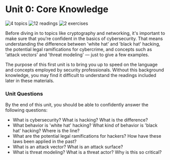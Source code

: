# Unit 0: Core Knowledge

![4 topics](https://img.shields.io/badge/Topics-4-success.svg)
![12 readings](https://img.shields.io/badge/Readings-12-yellow.svg)
![2 exercises](https://img.shields.io/badge/Exercises-2-informational.svg)

Before diving in to topics like cryptography and networking, it's important to make sure that you're confident in the basics of cybersecurity. That means understanding the difference between 'white hat' and 'black hat' hacking, the potential legal ramifications for cybercrime, and concepts such as 'attack vectors' and 'threat modeling' — just to give a few examples.

The purpose of this first unit is to bring you up to speed on the language and concepts employed by security professionals. Without this background knowledge, you may find it difficult to understand the readings included later in these materials.

### Unit Questions

By the end of this unit, you should be able to confidently answer the following questions:

* What is cybersecurity? What is hacking? What is the difference?
* What behavior is 'white hat' hacking? What kind of behavior is 'black hat' hacking? Where is the line?
* What are the potential legal ramifications for hackers? How have these laws been applied in the past?
* What is an attack vector? What is an attack surface?
* What is threat modeling? What is a threat actor? Why is this so critical?